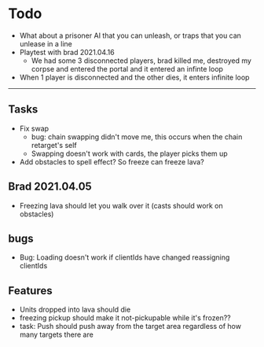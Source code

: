 # Todo

- What about a prisoner AI that you can unleash, or traps that you can unlease in a line
- Playtest with brad 2021.04.16
  - We had some 3 disconnected players, brad killed me, destroyed my corpse and entered the portal and it entered an infinte loop
- When 1 player is disconnected and the other dies, it enters infinite loop

---

## Tasks

- Fix swap
  - bug: chain swapping didn't move me, this occurs when the chain retarget's self
  - Swapping doesn't work with cards, the player picks them up
- Add obstacles to spell effect? So freeze can freeze lava?

## Brad 2021.04.05

- Freezing lava should let you walk over it (casts should work on obstacles)

## bugs

- Bug: Loading doesn't work if clientIds have changed reassigning clientIds

## Features

- Units dropped into lava should die
- freezing pickup should make it not-pickupable while it's frozen??
- task: Push should push away from the target area regardless of how many targets there are
